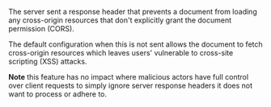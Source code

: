 The server sent a response header that prevents a document from loading any cross-origin resources that don't explicitly grant the document permission (CORS).

The default configuration when this is not sent allows the document to fetch cross-origin resources which leaves users' vulnerable to cross-site scripting (XSS) attacks.

**Note** this feature has no impact where malicious actors have full control over client requests to simply ignore server response headers it does not want to process or adhere to.
